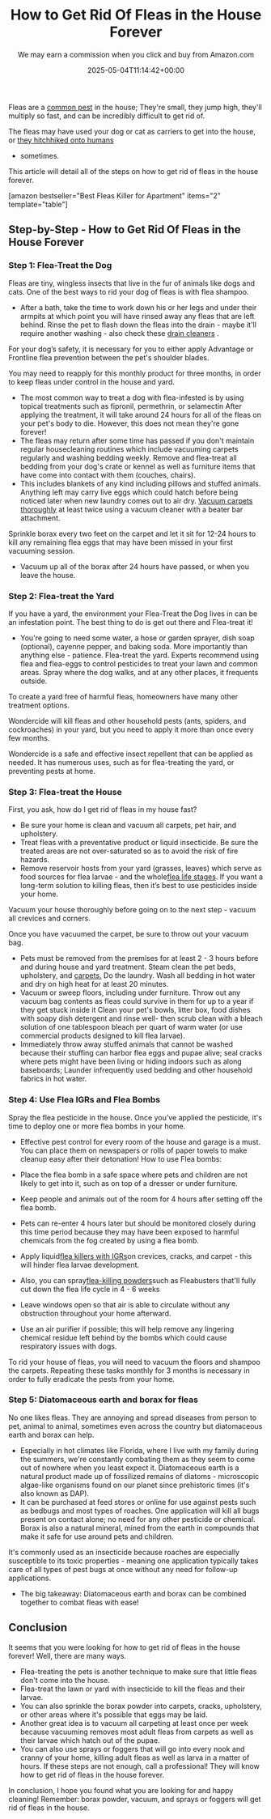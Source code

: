 ﻿---
author: We may earn a commission when you click and buy from Amazon.com
layout: post
title: How to Get Rid Of Fleas in the House Forever
date: '2025-05-04T11:14:42+00:00'
categories:
- Fleas
- Guide
tags: []
slug: /how-to-get-rid-of-fleas-in-the-house-forever/
lastmod: 2025-05-07T12:21:27+03:00
---

Fleas are a
[common pest](https://entnemdept.ufl.edu/creatures/urban/occas/catflea.htm)
in the house; They're small, they jump high, they'll multiply so fast, and can be incredibly difficult to get rid of.

The fleas may have used your dog or cat as carriers to get into the house, or
[they hitchhiked onto humans](https://pestpolicy.com/can-humans-carry-fleas-from-one-home-to-another/)
- sometimes.

This article will detail all of the steps on how to get rid of fleas in the house forever.

[amazon bestseller="Best Fleas Killer for Apartment" items="2" template="table"]
## Step-by-Step - How to Get Rid Of Fleas in the House Forever
### Step 1: Flea-Treat the Dog
Fleas are tiny, wingless insects that live in the fur of animals like dogs and cats. One of the best ways to rid your dog of fleas is with flea shampoo.
- After a bath, take the time to work down his or her legs and under their armpits at which point you will have rinsed away any fleas that are left behind.
Rinse the pet to flash down the fleas into the drain - maybe it'll require another washing - also check these
[drain cleaners](https://pestpolicy.com/best-drain-cleaner//)
.

For your dog’s safety, it is necessary for you to either apply Advantage or Frontline flea prevention between the pet's shoulder blades.

You may need to reapply for this monthly product for three months, in order to keep fleas under control in the house and yard.
- The most common way to treat a dog with flea-infested is by using topical treatments such as fipronil, permethrin, or selamectin
After applying the treatment, it will take around 24 hours for all of the fleas on your pet's body to die. However, this does not mean they're gone forever!
- The fleas may return after some time has passed if you don't maintain regular housecleaning routines which include vacuuming carpets regularly and washing bedding weekly.
Remove and flea-treat all bedding from your dog's crate or kennel as well as furniture items that have come into contact with them (couches, chairs).
- This includes blankets of any kind including pillows and stuffed animals.
Anything left may carry live eggs which could hatch before being noticed later when new laundry comes out to air dry.
[Vacuum carpets thoroughly](https://pestpolicy.com/best-vacuum-for-fleas/)
at least twice using a vacuum cleaner with a beater bar attachment.

Sprinkle borax every two feet on the carpet and let it sit for 12-24 hours to kill any remaining flea eggs that may have been missed in your first vacuuming session.
- Vacuum up all of the borax after 24 hours have passed, or when you leave the house.
### Step 2: Flea-treat the Yard
If you have a yard, the environment your Flea-Treat the Dog lives in can be an infestation point. The best thing to do is get out there and Flea-treat it!
- You're going to need some water, a hose or garden sprayer, dish soap (optional), cayenne pepper, and baking soda. More importantly than anything else - patience.
Flea-treat the yard. Experts recommend using flea and flea-eggs to control pesticides to treat your lawn and common areas. Spray where the dog walks, and at any other places, it frequents outside.

To create a yard free of harmful fleas, homeowners have many other treatment options.

Wondercide will kill fleas and other household pests (ants, spiders, and cockroaches) in your yard, but you need to apply it more than once every few months.

Wondercide is a safe and effective insect repellent that can be applied as needed. It has numerous uses, such as for flea-treating the yard, or preventing pests at home.
### Step 3: Flea-treat the House
First, you ask, how do I get rid of fleas in my house fast?
- Be sure your home is clean and vacuum all carpets, pet hair, and upholstery.
- Treat fleas with a preventative product or liquid insecticide. Be sure the treated areas are not over-saturated so as to avoid the risk of fire hazards.
- Remove reservoir hosts from your yard (grasses, leaves) which serve as food sources for flea larvae - and the whole[flea life stages](https://pestpolicy.com/flea-life-cycle/).
If you want a long-term solution to killing fleas, then it’s best to use pesticides inside your home.

Vacuum your house thoroughly before going on to the next step - vacuum all crevices and corners.

Once you have vacuumed the carpet, be sure to throw out your vacuum bag.
- Pets must be removed from the premises for at least 2 - 3 hours before and during house and yard treatment.
Steam clean the pet beds, upholstery, and
[carpets.](https://pestpolicy.com/getting-rid-of-fleas-in-the-carpet/)
Do the laundry. Wash all bedding in hot water and dry on high heat for at least 20 minutes.
- Vacuum or sweep floors, including under furniture. Throw out any vacuum bag contents as fleas could survive in them for up to a year if they get stuck inside it
Clean your pet's bowls, litter box, food dishes with soapy dish detergent and rinse well- then scrub clean with a bleach solution of one tablespoon bleach per quart of warm water (or use commercial products designed to kill flea larvae).
- Immediately throw away stuffed animals that cannot be washed because their stuffing can harbor flea eggs and pupae alive; seal cracks where pets might have been living or hiding indoors such as along baseboards; Launder infrequently used bedding and other household fabrics in hot water.
### Step 4: Use Flea IGRs and Flea Bombs
Spray the flea pesticide in the house. Once you’ve applied the pesticide, it's time to deploy one or more flea bombs in your home.
- Effective pest control for every room of the house and garage is a must. You can place them on newspapers or rolls of paper towels to make cleanup easy after their detonation!
How to use Flea bombs:

- Place the flea bomb in a safe space where pets and children are not likely to get into it, such as on top of a dresser or under furniture.

- Keep people and animals out of the room for 4 hours after setting off the flea bomb.

- Pets can re-enter 4 hours later but should be monitored closely during this time period because they may have been exposed to harmful chemicals from the fog created by using a flea bomb.
- Apply liquid[flea killers with IGRs](https://pestpolicy.com/best-igr-for-fleas/)on crevices, cracks, and carpet - this will hinder flea larvae development.
- Also, you can spray[flea-killing powders](https://pestpolicy.com/best-flea-carpet-powder/)such as Fleabusters that'll fully cut down the flea life cycle in 4 - 6 weeks
- Leave windows open so that air is able to circulate without any obstruction throughout your home afterward.

- Use an air purifier if possible; this will help remove any lingering chemical residue left behind by the bombs which could cause respiratory issues with dogs.

To rid your house of fleas, you will need to vacuum the floors and shampoo the carpets. Repeating these tasks monthly for 3 months is necessary in order to fully eradicate the pests from your home.
### Step 5: Diatomaceous earth and borax for fleas
No one likes fleas. They are annoying and spread diseases from person to pet, animal to animal, sometimes even across the country but diatomaceous earth and borax can help.
- Especially in hot climates like Florida, where I live with my family during the summers, we're constantly combating them as they seem to come out of nowhere when you least expect it.
Diatomaceous earth is a natural product made up of fossilized remains of diatoms - microscopic algae-like organisms found on our planet since prehistoric times (it's also known as DAP).
- It can be purchased at feed stores or online for use against pests such as bedbugs and most types of roaches. One application will kill all bugs present on contact alone; no need for any other pesticide or chemical.
Borax is also a natural mineral, mined from the earth in compounds that make it safe for use around pets and children.

It's commonly used as an insecticide because roaches are especially susceptible to its toxic properties - meaning one application typically takes care of all types of pest bugs at once without any need for follow-up applications.
- The big takeaway: Diatomaceous earth and borax can be combined together to combat fleas with ease!
## Conclusion
It seems that you were looking for how to get rid of fleas in the house forever! Well, there are many ways.
- Flea-treating the pets is another technique to make sure that little fleas don't come into the house.
- Flea-treat the lawn or yard with insecticide to kill the fleas and their larvae.
- You can also sprinkle the borax powder into carpets, cracks, upholstery, or other areas where it's possible that eggs may be laid.
- Another great idea is to vacuum all carpeting at least once per week because vacuuming removes most adult fleas from carpets as well as their larvae which hatch out of the pupae.
- You can also use sprays or foggers that will go into every nook and cranny of your home, killing adult fleas as well as larva in a matter of hours.
If these steps are not enough, call a professional! They will know how to get rid of fleas in the house forever.

In conclusion, I hope you found what you are looking for and happy cleaning! Remember: borax powder, vacuum, and sprays or foggers will get rid of fleas in the house.